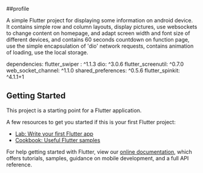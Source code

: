 ##profile

A simple Flutter project for displaying some information on android device.
It contains simple row and column layouts, display pictures, 
use websockets to change content on homepage, 
and adapt screen width and font size of different devices, 
and contains 60 seconds countdown on function page, 
use the simple encapsulation of 'dio' network requests, contains animation of loading,
use the local storage.

dependencies:
  flutter_swiper : ^1.1.3
  dio: ^3.0.6
  flutter_screenutil: ^0.7.0
  web_socket_channel: ^1.1.0
  shared_preferences: ^0.5.6
  flutter_spinkit: ^4.1.1+1

## Getting Started

This project is a starting point for a Flutter application.

A few resources to get you started if this is your first Flutter project:

- [Lab: Write your first Flutter app](https://flutter.dev/docs/get-started/codelab)
- [Cookbook: Useful Flutter samples](https://flutter.dev/docs/cookbook)

For help getting started with Flutter, view our
[online documentation](https://flutter.dev/docs), which offers tutorials,
samples, guidance on mobile development, and a full API reference.
